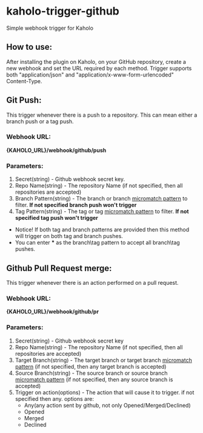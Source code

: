 # kaholo-trigger-github
Simple webhook trigger for Kaholo

## How to use:
After installing the plugin on Kaholo,
on your GitHub repository, create a new webhook and set the URL required by each method.
Trigger supports both "application/json" and "application/x-www-form-urlencoded" Content-Type.

## Git Push:
This trigger whenever there is a push to a repository. This can mean either a branch push or a tag push.

### Webhook URL:
**{KAHOLO_URL}/webhook/github/push**

### Parameters:
1. Secret(string) - Github webhook secret key.
2. Repo Name(string) - The repository Name (if not specified, then all repositories are accepted)
3. Branch Pattern(string) - The branch or branch [micromatch pattern](https://github.com/micromatch/micromatch#extended-globbing) to filter. **If not specified branch push won't trigger**
4. Tag Pattern(string) - The tag or tag [micromatch pattern](https://github.com/micromatch/micromatch#extended-globbing) to filter. **If not specified tag push won't trigger**

* Notice! If both tag and branch patterns are provided then this method will trigger on both tag and branch pushes.
* You can enter **\*** as the branch\tag pattern to accept all branch\tag pushes.

## Github Pull Request merge:
This trigger whenever there is an action performed on a pull request.

### Webhook URL:
**{KAHOLO_URL}/webhook/github/pr**

### Parameters:
1. Secret(string) - Github webhook secret key
2. Repo Name(string) - The repository Name (if not specified, then all repositories are accepted)
3. Target Branch(string) - The target branch or target branch [micromatch pattern](https://github.com/micromatch/micromatch#extended-globbing) (if not specified, then any target branch is accepted)
4. Source Branch(string) - The source branch or source branch [micromatch pattern](https://github.com/micromatch/micromatch#extended-globbing) (if not specified, then any source branch is accepted)
5. Trigger on action(options) - The action that will cause it to trigger. if not specified then any. options are: 
    - Any(any action sent by github, not only Opened/Merged/Declined)
    - Opened
    - Merged
    - Declined